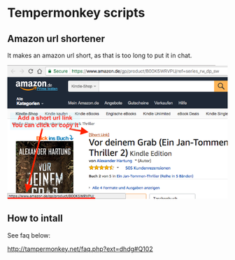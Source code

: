 # Tempermonkey scripts

## Amazon url shortener

It makes an amazon url short, as that is too long to put it in chat.

![Amazon url shortener example 1](https://github.com/boarnasia/tempermonkey_scripts/raw/master/images/Amazon%20url%20shortener/example.png)

## How to intall

See faq below:

http://tampermonkey.net/faq.php?ext=dhdg#Q102

